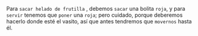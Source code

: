 Para `sacar helado de frutilla` , debemos `sacar` una bolita `roja`, y para `servir` tenemos que `poner` una `roja`; pero cuidado, porque deberemos hacerlo donde esté el vasito, así que antes tendremos que `movernos` hasta él. 